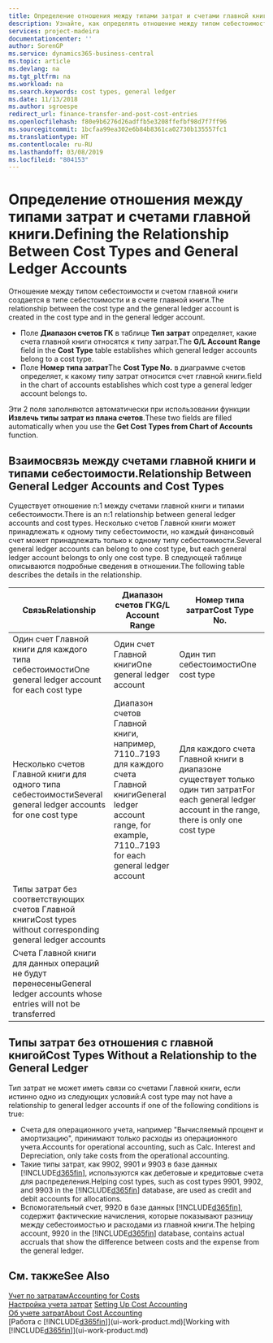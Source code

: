 ```yaml
---
title: Определение отношения между типами затрат и счетами главной книги | Документы Майкрософт
description: Узнайте, как определять отношение между типом себестоимости и счетом ГК.
services: project-madeira
documentationcenter: ''
author: SorenGP
ms.service: dynamics365-business-central
ms.topic: article
ms.devlang: na
ms.tgt_pltfrm: na
ms.workload: na
ms.search.keywords: cost types, general ledger
ms.date: 11/13/2018
ms.author: sgroespe
redirect_url: finance-transfer-and-post-cost-entries
ms.openlocfilehash: f80e9b6276d26adffb5e3208ffefbf98d7f7ff96
ms.sourcegitcommit: 1bcfaa99ea302e6b84b8361ca02730b135557fc1
ms.translationtype: HT
ms.contentlocale: ru-RU
ms.lasthandoff: 03/08/2019
ms.locfileid: "804153"
---
```

# <a name="defining-the-relationship-between-cost-types-and-general-ledger-accounts"></a><span data-ttu-id="c9c4c-103">Определение отношения между типами затрат и счетами главной книги.</span><span class="sxs-lookup"><span data-stu-id="c9c4c-103">Defining the Relationship Between Cost Types and General Ledger Accounts</span></span>
<span data-ttu-id="c9c4c-104">Отношение между типом себестоимости и счетом главной книги создается в типе себестоимости и в счете главной книги.</span><span class="sxs-lookup"><span data-stu-id="c9c4c-104">The relationship between the cost type and the general ledger account is created in the cost type and in the general ledger account.</span></span>  

* <span data-ttu-id="c9c4c-105">Поле **Диапазон счетов ГК** в таблице **Тип затрат** определяет, какие счета главной книги относятся к типу затрат.</span><span class="sxs-lookup"><span data-stu-id="c9c4c-105">The **G/L Account Range** field in the **Cost Type** table establishes which general ledger accounts belong to a cost type.</span></span>  
* <span data-ttu-id="c9c4c-106">Поле **Номер типа затрат**</span><span class="sxs-lookup"><span data-stu-id="c9c4c-106">The **Cost Type No.**</span></span> <span data-ttu-id="c9c4c-107">в диаграмме счетов определяет, к какому типу затрат относится счет главной книги.</span><span class="sxs-lookup"><span data-stu-id="c9c4c-107">field in the chart of accounts establishes which cost type a general ledger account belongs to.</span></span>  

<span data-ttu-id="c9c4c-108">Эти 2 поля заполняются автоматически при использовании функции **Извлечь типы затрат из плана счетов**.</span><span class="sxs-lookup"><span data-stu-id="c9c4c-108">These two fields are filled automatically when you use the **Get Cost Types from Chart of Accounts** function.</span></span>  

## <a name="relationship-between-general-ledger-accounts-and-cost-types"></a><span data-ttu-id="c9c4c-109">Взаимосвязь между счетами главной книги и типами себестоимости.</span><span class="sxs-lookup"><span data-stu-id="c9c4c-109">Relationship Between General Ledger Accounts and Cost Types</span></span>  
<span data-ttu-id="c9c4c-110">Существует отношение n:1 между счетами главной книги и типами себестоимости.</span><span class="sxs-lookup"><span data-stu-id="c9c4c-110">There is an n:1 relationship between general ledger accounts and cost types.</span></span> <span data-ttu-id="c9c4c-111">Несколько счетов Главной книги может принадлежать к одному типу себестоимости, но каждый финансовый счет может принадлежать только к одному типу себестоимости.</span><span class="sxs-lookup"><span data-stu-id="c9c4c-111">Several general ledger accounts can belong to one cost type, but each general ledger account belongs to only one cost type.</span></span> <span data-ttu-id="c9c4c-112">В следующей таблице описываются подробные сведения в отношении.</span><span class="sxs-lookup"><span data-stu-id="c9c4c-112">The following table describes the details in the relationship.</span></span>  

|<span data-ttu-id="c9c4c-113">Связь</span><span class="sxs-lookup"><span data-stu-id="c9c4c-113">Relationship</span></span>|<span data-ttu-id="c9c4c-114">**Диапазон счетов ГК**</span><span class="sxs-lookup"><span data-stu-id="c9c4c-114">**G/L Account Range**</span></span>|<span data-ttu-id="c9c4c-115">**Номер типа затрат**</span><span class="sxs-lookup"><span data-stu-id="c9c4c-115">**Cost Type No.**</span></span>|  
|------------------|------------------------------------------------|-------------------------------------------|  
|<span data-ttu-id="c9c4c-116">Один счет Главной книги для каждого типа себестоимости</span><span class="sxs-lookup"><span data-stu-id="c9c4c-116">One general ledger account for each cost type</span></span>|<span data-ttu-id="c9c4c-117">Один счет Главной книги</span><span class="sxs-lookup"><span data-stu-id="c9c4c-117">One general ledger account</span></span>|<span data-ttu-id="c9c4c-118">Один тип себестоимости</span><span class="sxs-lookup"><span data-stu-id="c9c4c-118">One cost type</span></span>|  
|<span data-ttu-id="c9c4c-119">Несколько счетов Главной книги для одного типа себестоимости</span><span class="sxs-lookup"><span data-stu-id="c9c4c-119">Several general ledger accounts for one cost type</span></span>|<span data-ttu-id="c9c4c-120">Диапазон счетов Главной книги, например, 7110..7193 для каждого счета Главной книги</span><span class="sxs-lookup"><span data-stu-id="c9c4c-120">General ledger account range, for example, 7110..7193 for each general ledger account</span></span>|<span data-ttu-id="c9c4c-121">Для каждого счета Главной книги в диапазоне существует только один тип затрат</span><span class="sxs-lookup"><span data-stu-id="c9c4c-121">For each general ledger account in the range, there is only one cost type</span></span>|  
|<span data-ttu-id="c9c4c-122">Типы затрат без соответствующих счетов Главной книги</span><span class="sxs-lookup"><span data-stu-id="c9c4c-122">Cost types without corresponding general ledger accounts</span></span>|<Empty>||  
|<span data-ttu-id="c9c4c-123">Счета Главной книги для данных операций не будут перенесены</span><span class="sxs-lookup"><span data-stu-id="c9c4c-123">General ledger accounts whose entries will not be transferred</span></span>||<Empty>|  

## <a name="cost-types-without-a-relationship-to-the-general-ledger"></a><span data-ttu-id="c9c4c-124">Типы затрат без отношения с главной книгой</span><span class="sxs-lookup"><span data-stu-id="c9c4c-124">Cost Types Without a Relationship to the General Ledger</span></span>  
<span data-ttu-id="c9c4c-125">Тип затрат не может иметь связи со счетами Главной книги, если истинно одно из следующих условий:</span><span class="sxs-lookup"><span data-stu-id="c9c4c-125">A cost type may not have a relationship to general ledger accounts if one of the following conditions is true:</span></span>  

* <span data-ttu-id="c9c4c-126">Счета для операционного учета, например "Вычисляемый процент и амортизацию", принимают только расходы из операционного учета.</span><span class="sxs-lookup"><span data-stu-id="c9c4c-126">Accounts for operational accounting, such as Calc. Interest and Depreciation, only take costs from the operational accounting.</span></span>  
* <span data-ttu-id="c9c4c-127">Такие типы затрат, как 9902, 9901 и 9903 в базе данных [!INCLUDE[d365fin](includes/d365fin_md.md)], используются как дебетовые и кредитовые счета для распределения.</span><span class="sxs-lookup"><span data-stu-id="c9c4c-127">Helping cost types, such as cost types 9901, 9902, and 9903 in the [!INCLUDE[d365fin](includes/d365fin_md.md)] database, are used as credit and debit accounts for allocations.</span></span>  
* <span data-ttu-id="c9c4c-128">Вспомогательный счет, 9920 в базе данных [!INCLUDE[d365fin](includes/d365fin_md.md)], содержит фактические начисления, которые показывают разницу между себестоимостью и расходами из главной книги.</span><span class="sxs-lookup"><span data-stu-id="c9c4c-128">The helping account, 9920 in the [!INCLUDE[d365fin](includes/d365fin_md.md)] database, contains actual accruals that show the difference between costs and the expense from the general ledger.</span></span>  

## <a name="see-also"></a><span data-ttu-id="c9c4c-129">См. также</span><span class="sxs-lookup"><span data-stu-id="c9c4c-129">See Also</span></span>  
[<span data-ttu-id="c9c4c-130">Учет по затратам</span><span class="sxs-lookup"><span data-stu-id="c9c4c-130">Accounting for Costs</span></span>](finance-manage-cost-accounting.md)  
<span data-ttu-id="c9c4c-131">[Настройка учета затрат](finance-set-up-cost-accounting.md) </span><span class="sxs-lookup"><span data-stu-id="c9c4c-131">[Setting Up Cost Accounting](finance-set-up-cost-accounting.md) </span></span>  
[<span data-ttu-id="c9c4c-132">Об учете затрат</span><span class="sxs-lookup"><span data-stu-id="c9c4c-132">About Cost Accounting</span></span>](finance-about-cost-accounting.md)  
<span data-ttu-id="c9c4c-133">[Работа с [!INCLUDE[d365fin](includes/d365fin_md.md)]](ui-work-product.md)</span><span class="sxs-lookup"><span data-stu-id="c9c4c-133">[Working with [!INCLUDE[d365fin](includes/d365fin_md.md)]](ui-work-product.md)</span></span>
